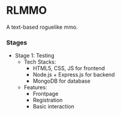 # RLMMO

A text-based roguelike mmo.

### Stages

- Stage 1: Testing
  - Tech Stacks:
    - HTML5, CSS, JS for frontend
    - Node.js + Express.js for backend
    - MongoDB for database
  - Features:
    - Frontpage
    - Registration
    - Basic interaction
